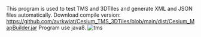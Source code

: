 This program is used to test TMS and 3DTIles and generate XML and JSON files automatically. Download compile version:
https://github.com/avrkwiat/Cesium_TMS_3DTiles/blob/main/dist/Cesium_MapBuilder.jar 
Program use java8.
![tms](https://github.com/avrkwiat/Cesium_TMS_3DTiles/assets/35290353/f9eacc6b-37b5-4eb7-a1ca-bc089e69f95a)
